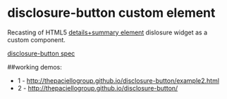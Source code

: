 disclosure-button custom element
================================

Recasting of HTML5 [details+summary element](http://www.w3.org/html/wg/drafts/html/master/interactive-elements.html#the-details-element)  dislosure widget as a custom component.

[disclosure-button spec](http://thepaciellogroup.github.io/disclosure-button/disclosure-button-spec/index.html)

##working demos: 
* 1 - http://thepaciellogroup.github.io/disclosure-button/example2.html 
* 2 - http://thepaciellogroup.github.io/disclosure-button/

